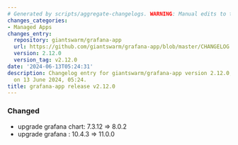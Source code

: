 ```yaml
---
# Generated by scripts/aggregate-changelogs. WARNING: Manual edits to this files will be overwritten.
changes_categories:
- Managed Apps
changes_entry:
  repository: giantswarm/grafana-app
  url: https://github.com/giantswarm/grafana-app/blob/master/CHANGELOG.md#2120---2024-06-13
  version: 2.12.0
  version_tag: v2.12.0
date: '2024-06-13T05:24:31'
description: Changelog entry for giantswarm/grafana-app version 2.12.0, published
  on 13 June 2024, 05:24.
title: grafana-app release v2.12.0
---
```


### Changed
- upgrade grafana chart: 7.3.12 => 8.0.2
- upgrade grafana : 10.4.3 => 11.0.0

